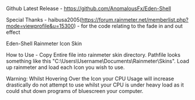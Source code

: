 Github Latest Release - https://github.com/AnomalousFx/Eden-Shell

Special Thanks  - 
haibusa2005(https://forum.rainmeter.net/memberlist.php?mode=viewprofile&u=15300) - for the code relating to the fade in and out effect

Eden-Shell
Rainmeter Icon Skin

How to Use - 
Copy Entire file into rainmeter skin directory. Pathfile looks something like this "C:\Users\Username\Documents\Rainmeter\Skins".
Load up rainmeter and load each Icon you wish to use.

Warning: Whilst Hovering Over the Icon your CPU Usage will increase drastically do not attempt to use whilst your CPU is under heavy load as it could shut down programs of bluescreen your computer. 
